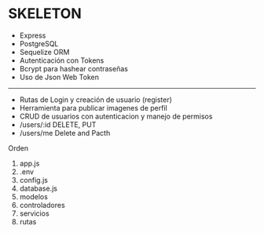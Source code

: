 # SKELETON

- Express
- PostgreSQL
- Sequelize ORM 
- Autenticación con Tokens
- Bcrypt para hashear contraseñas
- Uso de Json Web Token

---

- Rutas de Login y creación de usuario (register)
- Herramienta para publicar imagenes de perfil
- CRUD de usuarios con autenticacion y manejo de permisos
- /users/:id DELETE, PUT
- /users/me Delete and Pacth 

Orden
1. app.js
2. .env
3. config.js
4. database.js
5. modelos
6. controladores
7. servicios
8. rutas